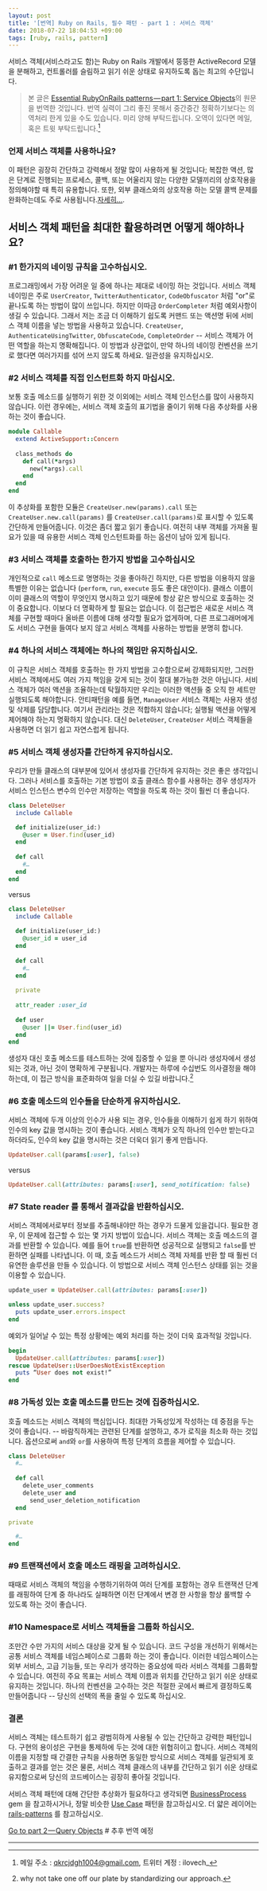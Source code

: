 ```yaml
---
layout: post
title: '[번역] Ruby on Rails, 필수 패턴 - part 1 : 서비스 객체'
date: 2018-07-22 18:04:53 +09:00
tags: [ruby, rails, pattern]
---
```


서비스 객체(서비스라고도 함)는 Ruby on Rails 개발에서 뚱뚱한 ActiveRecord 모델을 분해하고, 컨트롤러를 슬림하고 읽기 쉬운 상태로 유지하도록 돕는 최고의 수단입니다.

> 본 글은 [Essential RubyOnRails patterns — part 1: Service Objects](https://medium.com/selleo/essential-rubyonrails-patterns-part-1-service-objects-1af9f9573ca1)의 원문을 번역한 것입니다. 번역 실력이 그리 좋진 못해서 중간중간 정확하기보다는 의역처리 한게 있을 수도 있습니다. 미리 양해 부탁드립니다. 오역이 있다면 메일, 혹은 트윗 부탁드립니다.[^1]

### 언제 서비스 객체를 사용하나요?

이 패턴은 굉장히 간단하고 강력해서 정말 많이 사용하게 될 것입니다; 복잡한 액션, 많은 단계로 진행되는 프로세스, 콜백, 또는 어울리지 않는 다양한 모델끼리의 상호작용을 정의해야할 때 특히 유용합니다. 또한, 외부 클래스와의 상호작용 하는 모델 콜백 문제를 완화하는데도 주로 사용됩니다.[자세히...](http://samuelmullen.com/2013/05/the-problem-with-rails-callbacks/).

## 서비스 객체 패턴을 최대한 활용하려면 어떻게 해야하나요?

### #1 한가지의 네이밍 규칙을 고수하십시오.

프로그래밍에서 가장 어려운 일 중에 하나는 제대로 네이밍 하는 것입니다. 서비스 객체 네이밍은 주로 `UserCreator`, `TwitterAuthenticator`, `CodeObfuscator` 처럼 "or"로 끝나도록 하는 방법이 많이 쓰입니다. 하지만 이따금 `OrderCompleter` 처럼 예외사항이 생길 수 있습니다. 그래서 저는 조금 더 이해하기 쉽도록 커맨드 또는 액션명 뒤에 서비스 객체 이름을 넣는 방법을 사용하고 있습니다. `CreateUser`, `AuthenticateUsingTwitter`, `ObfuscateCode`, `CompleteOrder` -- 서비스 객체가 어떤 역할을 하는지 명확해집니다. 이 방법과 상관없이, 만약 하나의 네이밍 컨벤션을 쓰기로 했다면 여러가지를 섞어 쓰지 않도록 하세요. 일관성을 유지하십시오.

### #2 서비스 객체를 직접 인스턴트화 하지 마십시오.

보통 호출 메소드를 실행하기 위한 것 이외에는 서비스 객체 인스턴스를 많이 사용하지 않습니다. 이런 경우에는, 서비스 객체 호출의 표기법을 줄이기 위해 다음 추상화를 사용하는 것이 좋습니다.

```ruby
module Callable
  extend ActiveSupport::Concern
  
  class_methods do
    def call(*args)
      new(*args).call
    end
  end
end
```

이 추상화를 포함한 모듈은 `CreateUser.new(params).call` 또는 `CreateUser.new.call(params)` 를 `CreateUser.call(params)`로 표시할 수 있도록 간단하게 만들어줍니다. 이것은 좀더 짧고 읽기 좋습니다. 여전히 내부 객체를 가져올 필요가 있을 때 유용한 서비스 객체 인스턴트화를 하는 옵션이 남아 있게 됩니다.

### #3 서비스 객체를 호출하는 한가지 방법을 고수하십시오

개인적으로 `call` 메소드로 명명하는 것을 좋아하긴 하지만, 다른 방법을 이용하지 않을 특별한 이유는 없습니다 (`perform`, `run`, `execute` 등도 좋은 대안이다). 클래스 이름이 이미 클래스의 역할이 무엇인지 명시하고 있기 때문에 항상 같은 방식으로 호출하는 것이 중요합니다. 이보다 더 명확하게 할 필요는 없습니다. 이 접근법은 새로운 서비스 객체를 구현할 때마다 올바른 이름에 대해 생각할 필요가 없게하며, 다른 프로그래머에게도 서비스 구현을 들여다 보지 않고 서비스 객체를 사용하는 방법을 분명히 합니다.

### #4 하나의 서비스 객체에는 하나의 책임만 유지하십시오.

이 규칙은 서비스 객체를 호출하는 한 가지 방법을 고수함으로써 강제화되지만, 그러한 서비스 객체에서도 여러 가지 책임을 갖게 되는 것이 절대 불가능한 것은 아닙니다. 서비스 객체가 여러 액션을 조율하는데 탁월하지만 우리는 이러한 액션들 중 오직 한 세트만 실행되도록 해야합니다. 안티패턴을 예를 들면, `ManageUser` 서비스 객체는 사용자 생성 및 삭제를 담당합니다. 여기서 관리라는 것은 적합하지 않습니다; 실행될 액션을 어떻게 제어해야 하는지 명확하지 않습니다. 대신 `DeleteUser`, `CreateUser` 서비스 객체들을 사용하면 더 읽기 쉽고 자연스럽게 됩니다. 

### #5 서비스 객체 생성자를 간단하게 유지하십시오.

우리가 만들 클래스의 대부분에 있어서 생성자를 간단하게 유지하는 것은 좋은 생각입니다. 그러나 서비스를 호출하는 기본 방법이 호출 클래스 함수를 사용하는 경우 생성자가 서비스 인스턴스 변수의 인수만 저장하는 역할을 하도록 하는 것이 훨씬 더 좋습니다.

```ruby
class DeleteUser
  include Callable

  def initialize(user_id:)
    @user = User.find(user_id)
  end
  
  def call
    #…
  end
end
```

versus

```ruby
class DeleteUser
  include Callable  
  
  def initialize(user_id:)
    @user_id = user_id
  end
  
  def call
    #…
  end
  
  private
  
  attr_reader :user_id
  
  def user
    @user ||= User.find(user_id)
  end
end
```

생성자 대신 호출 메소드를 테스트하는 것에 집중할 수 있을 뿐 아니라 생성자에서 생성되는 것과, 아닌 것이 명확하게 구분됩니다. 개발자는 하루에 수십번도 의사결정을 해야하는데, 이 접근 방식을 표준화하여 일을 더실 수 있길 바랍니다.[^2]

### #6 호출 메소드의 인수들을 단순하게 유지하십시오.

서비스 객체에 두개 이상의 인수가 사용 되는 경우, 인수들을 이해하기 쉽게 하기 위하여 인수의 key 값을 명시하는 것이 좋습니다. 서비스 객체가 오직 하나의 인수만 받는다고 하더라도, 인수의 key 값을 명시하는 것은 더욱더 읽기 좋게 만듭니다.

```ruby
UpdateUser.call(params[:user], false)
```

versus

```ruby
UpdateUser.call(attributes: params[:user], send_notification: false)
```

### #7 State reader 를 통해서 결과값을 반환하십시오.

서비스 객체에서로부터 정보를 추출해내야만 하는 경우가 드물게 있을겁니다. 필요한 경우, 이 문제에 접근할 수 있는 몇 가지 방법이 있습니다. 서비스 객체는 호출 메소드의 결과를 반환할 수 있습니다. 예를 들어 `true`를 반환하면 성공적으로 실행되고 `false`를 반환하면 실패를 나타냅니다. 이 때, 호출 메소드가 서비스 객체 자체를 반환 할 때 훨씬 더 유연한 솔루션을 만들 수 있습니다. 이 방법으로 서비스 객체 인스턴스 상태를 읽는 것을 이용할 수 있습니다.

```ruby
update_user = UpdateUser.call(attributes: params[:user])

unless update_user.success?
  puts update_user.errors.inspect
end
```

예외가 일어날 수 있는 특정 상황에는 예외 처리를 하는 것이 더욱 효과적일 것입니다.

```ruby
begin
  UpdateUser.call(attributes: params[:user])
rescue UpdateUser::UserDoesNotExistException
  puts “User does not exist!”
end
```

### #8 가독성 있는 호출 메소드를 만드는 것에 집중하십시오.

호출 메소드는 서비스 객체의 핵심입니다. 최대한 가독성있게 작성하는 데 중점을 두는 것이 좋습니다. -- 바람직하게는 관련된 단계를 설명하고, 추가 로직을 최소화 하는 것입니다. 옵션으로써 `and`와 `or`를 사용하여 특정 단계의 흐름을 제어할 수 있습니다.

```ruby
class DeleteUser
  #…
  
  def call
    delete_user_comments
    delete_user and 
      send_user_deletion_notification
  end

private

  #…
end
```

### #9 트랜잭션에서 호출 메소드 래핑을 고려하십시오.

때때로 서비스 객체의 책임을 수행하기위하여 여러 단계를 포함하는 경우 트랜잭션 단계를 래핑하여 단계 중 하나라도 실패하면 이전 단계에서 변경 한 사항을 항상 롤백할 수 있도록 하는 것이 좋습니다.

### #10 Namespace로 서비스 객체들을 그룹화 하십시오.

조만간 수만 가지의 서비스 대상을 갖게 될 수 있습니다. 코드 구성을 개선하기 위해서는 공통 서비스 객체를 네임스페이스로 그룹화 하는 것이 좋습니다. 이러한 네임스페이스는 외부 서비스, 고급 기능들, 또는 우리가 생각하는 중요성에 따라 서비스 객체를 그룹화할 수 있습니다. 여전히 주요 목표는 서비스 객체 이름과 위치를 간단하고 읽기 쉬운 상태로 유지하는 것입니다. 하나의 컨벤션을 고수하는 것은 적절한 곳에서 빠르게 결정하도록 만들어줍니다 -- 당신의 선택의 폭을 줄일 수 있도록 하십시오.

### 결론

서비스 객체는 테스트하기 쉽고 광범히하게 사용될 수 있는 간단하고 강력한 패턴입니다. 구현의 용이성은 구현을 통제하에 두는 것에 대한 위협히이고 합니다. 서비스 객체의 이름을 지정할 때 간결한 규칙을 사용하면 동일한 방식으로 서비스 객체를 일관되게 호출하고 결과를 얻는 것은 물론, 서비스 객체 클래스의 내부를 간단하고 읽기 쉬운 상태로 유지함으로써 당신의 코드베이스는 굉장히 좋아질 것입니다.

서비스 객체 패턴에 대해 간단한 추상화가 필요하다고 생각되면 [BusinessProcess](https://github.com/Selleo/business_process) gem 을 참고하시거나, 정말 비슷한 [Use Case](https://webuild.envato.com/blog/a-case-for-use-cases/) 패턴을 참고하십시오. 더 얇은 레이어는 [rails-patterns](https://github.com/Selleo/pattern) 를 참고하십시오.

[Go to part 2 — Query Objects](iamabluetiger.com/2018/07/22/essential-rubyonrails-patterns-part-1-service-object.html) # 추후 번역 예정

---

[^1]: 메일 주소 : qkrcjdgh1004@gmail.com, 트위터 계정 : ilovech_
[^2]: why not take one off our plate by standardizing our approach.

